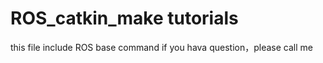 # ROS_catkin_make  tutorials
this file include ROS base command
if you hava question，please call me
